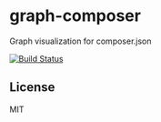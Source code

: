 # graph-composer

Graph visualization for composer.json

[![Build Status](https://travis-ci.org/clue/graph-composer.png?branch=master)](https://travis-ci.org/clue/graph-composer)

## License

MIT
